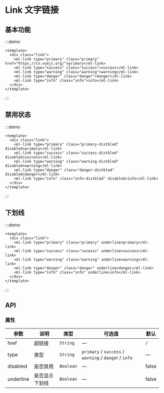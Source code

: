 # Link 文字链接

## 基本功能

:::demo

```vue
<template>
  <div class="link">
    <ml-link type="primary" class="primary" href="https://cn.vuejs.org/">primary</ml-link>
    <ml-link type="success" class="success">success</ml-link>
    <ml-link type="warning" class="warning">warning</ml-link>
    <ml-link type="danger" class="danger">danger</ml-link>
    <ml-link type="info" class="info">info</ml-link>
  </div>
</template>
```

:::

## 禁用状态

:::demo

```vue
<template>
  <div class="link">
    <ml-link type="primary" class="primary-distbled" disabled>primary</ml-link>
    <ml-link type="success" class="success-distbled" disabled>success</ml-link>
    <ml-link type="warning" class="warning-distbled" disabled>warning</ml-link>
    <ml-link type="danger" class="danger-distbled" disabled>danger</ml-link>
    <ml-link type="info" class="info-distbled" disabled>info</ml-link>
  </div>
</template>
```

:::

## 下划线

:::demo

```vue
<template>
  <div class="link">
    <ml-link type="primary" class="primary" underline>primary</ml-link>
    <ml-link type="success" class="sucesss" underline>success</ml-link>
    <ml-link type="warning" class="warning" underline>warning</ml-link>
    <ml-link type="danger" class="danger" underline>danger</ml-link>
    <ml-link type="info" class="info" underline>info</ml-link>
  </div>
</template>
```

:::

## API

### 属性

| 参数 | 说明 | 类型 | 可选值 | 默认 |
| --- | --- | --- | --- | --- |
| href | 超链接 | `String` | — | `/` |
| type | 类型 | `String` | `primary` / `success` / `warning` / `dange`r / `info` | — |
| disabled | 是否禁用 | `Boolean` | — | false |
| underline | 是否显示下划线 | `Boolean` | — | false |

<style>
  .link > * {
    margin-right: 15px;
  }
</style>
